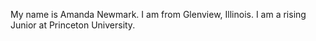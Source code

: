 My name is Amanda Newmark. I am from Glenview, Illinois. I am a rising Junior at Princeton University.
